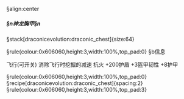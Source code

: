 §align:center
##### §n神龙胸甲§n

§stack[draconicevolution:draconic_chest]{size:64}

§rule{colour:0x606060,height:3,width:100%,top_pad:0}
§b信息

飞行(可开关)
消除飞行时挖掘的减速
抗火
+200护盾
+3盔甲韧性
+8护甲

§rule{colour:0x606060,height:3,width:100%,top_pad:0}
§recipe[draconicevolution:draconic_chest]{spacing:2}
§rule{colour:0x606060,height:3,width:100%,top_pad:3}